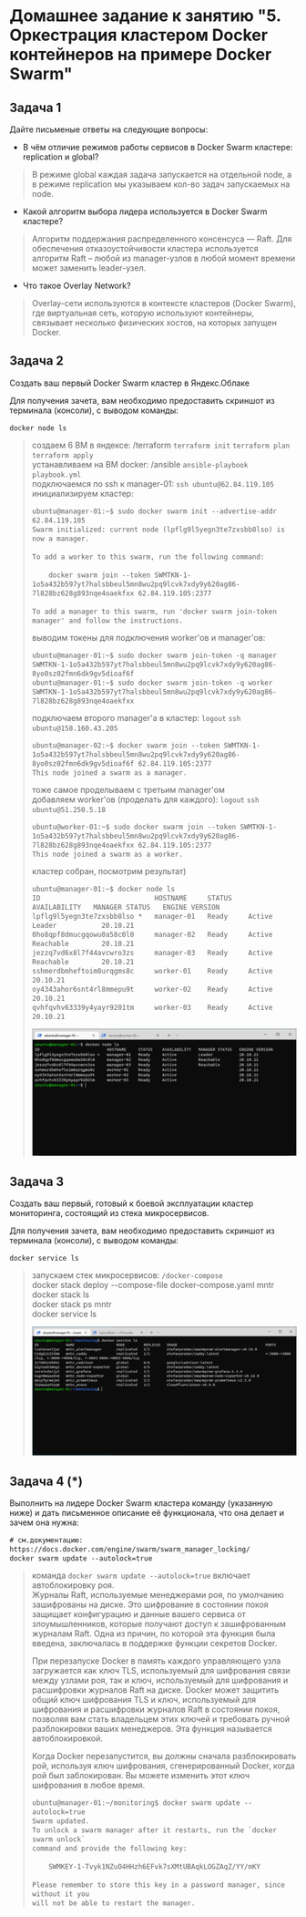 # Домашнее задание к занятию "5. Оркестрация кластером Docker контейнеров на примере Docker Swarm"

## Задача 1

Дайте письменые ответы на следующие вопросы:

- В чём отличие режимов работы сервисов в Docker Swarm кластере: replication и global?
> В режиме global каждая задача запускается на отдельной node, а в режиме replication мы указываем кол-во задач запускаемых на node.  
- Какой алгоритм выбора лидера используется в Docker Swarm кластере?
> Алгоритм поддержания распределенного консенсуса — Raft. Для обеспечения отказоустойчивости кластера используется алгоритм Raft – любой из manager-узлов в любой момент времени может заменить leader-узел.  
- Что такое Overlay Network?
> Overlay-сети используются в контексте кластеров (Docker Swarm), где виртуальная сеть, которую используют контейнеры, связывает несколько физических хостов, на которых запущен Docker.   

## Задача 2

Создать ваш первый Docker Swarm кластер в Яндекс.Облаке

Для получения зачета, вам необходимо предоставить скриншот из терминала (консоли), с выводом команды:
```
docker node ls
```
> создаем 6 ВМ в яндексе: /terraform `terraform init` `terraform plan` `terraform apply`   
> устанавливаем на ВМ docker: /ansible `ansible-playbook playbook.yml`   
> подключаемся по ssh к manager-01: `ssh ubuntu@62.84.119.105`   
> инициализируем кластер: 
> ```
> ubuntu@manager-01:~$ sudo docker swarm init --advertise-addr 62.84.119.105
> Swarm initialized: current node (lpflg9l5yegn3te7zxsbb8lso) is now a manager.
>
> To add a worker to this swarm, run the following command:
> 
>     docker swarm join --token SWMTKN-1-1o5a432b597yt7halsbbeul5mn8wu2pq9lcvk7xdy9y620ag86-7l828bz628g893nqe4oaekfxx 62.84.119.105:2377
>
> To add a manager to this swarm, run 'docker swarm join-token manager' and follow the instructions.
> ```
> выводим токены для подключения worker'ов и manager'ов:  
> ```
> ubuntu@manager-01:~$ sudo docker swarm join-token -q manager
> SWMTKN-1-1o5a432b597yt7halsbbeul5mn8wu2pq9lcvk7xdy9y620ag86-8yo0sz02fmn6dk9gv5dioaf6f
> ubuntu@manager-01:~$ sudo docker swarm join-token -q worker
> SWMTKN-1-1o5a432b597yt7halsbbeul5mn8wu2pq9lcvk7xdy9y620ag86-7l828bz628g893nqe4oaekfxx
> ```
> подключаем второго manager'а в кластер: `logout` `ssh ubuntu@158.160.43.205`   
> ```
> ubuntu@manager-02:~$ docker swarm join --token SWMTKN-1-1o5a432b597yt7halsbbeul5mn8wu2pq9lcvk7xdy9y620ag86-8yo0sz02fmn6dk9gv5dioaf6f 62.84.119.105:2377
> This node joined a swarm as a manager.
> ```
> тоже самое проделываем с третьим manager'ом   
> добавляем worker'ов (проделать для каждого): `logout` `ssh ubuntu@51.250.5.18`
> ```
> ubuntu@worker-01:~$ sudo docker swarm join --token SWMTKN-1-1o5a432b597yt7halsbbeul5mn8wu2pq9lcvk7xdy9y620ag86-7l828bz628g893nqe4oaekfxx 62.84.119.105:2377
> This node joined a swarm as a worker.
> ```
> кластер собран, посмотрим результат)
> ```
> ubuntu@manager-01:~$ docker node ls
> ID                            HOSTNAME     STATUS    AVAILABILITY   MANAGER STATUS   ENGINE VERSION
> lpflg9l5yegn3te7zxsbb8lso *   manager-01   Ready     Active         Leader           20.10.21
> 0ho8qpf8dmucgqowu0a58c0l0     manager-02   Ready     Active         Reachable        20.10.21
> jezzq7vd6x8l7f44avcwro3zs     manager-03   Ready     Active         Reachable        20.10.21
> sshmerdbmheftoim8urqgms8c     worker-01    Ready     Active                          20.10.21
> oy4343ahor6snt4rl8mmepu9t     worker-02    Ready     Active                          20.10.21
> qvhfqvhv63339y4yayr9201tm     worker-03    Ready     Active                          20.10.21
> ```
> ![](./img/1.png)


## Задача 3

Создать ваш первый, готовый к боевой эксплуатации кластер мониторинга, состоящий из стека микросервисов.

Для получения зачета, вам необходимо предоставить скриншот из терминала (консоли), с выводом команды:
```
docker service ls
```
> запускаем стек микросервисов: `/docker-compose`  
> docker stack deploy --compose-file docker-compose.yaml mntr  
> docker stack ls  
> docker stack ps mntr  
> docker service ls  
>  
> ![](img/2.png)

## Задача 4 (*)

Выполнить на лидере Docker Swarm кластера команду (указанную ниже) и дать письменное описание её функционала, что она делает и зачем она нужна:
```
# см.документацию: https://docs.docker.com/engine/swarm/swarm_manager_locking/
docker swarm update --autolock=true
```
> команда `docker swarm update --autolock=true` включает автоблокировку роя.  
> Журналы Raft, используемые менеджерами роя, по умолчанию зашифрованы на диске. Это шифрование в состоянии покоя защищает конфигурацию и данные вашего сервиса от злоумышленников, которые получают доступ к зашифрованным журналам Raft. Одна из причин, по которой эта функция была введена, заключалась в поддержке функции секретов Docker.   
>
>При перезапуске Docker в память каждого управляющего узла загружается как ключ TLS, используемый для шифрования связи между узлами роя, так и ключ, используемый для шифрования и расшифровки журналов Raft на диске. Docker может защитить общий ключ шифрования TLS и ключ, используемый для шифрования и расшифровки журналов Raft в состоянии покоя, позволяя вам стать владельцем этих ключей и требовать ручной разблокировки ваших менеджеров. Эта функция называется автоблокировкой.  
>
>Когда Docker перезапустится, вы должны сначала разблокировать рой, используя ключ шифрования, сгенерированный Docker, когда рой был заблокирован. Вы можете изменить этот ключ шифрования в любое время.  
> ```
> ubuntu@manager-01:~/monitoring$ docker swarm update --autolock=true  
> Swarm updated.
> To unlock a swarm manager after it restarts, run the `docker swarm unlock`
> command and provide the following key:
> 
>     SWMKEY-1-Tvyk1NZuO4HHzh6EFvk7sXMtUBAqkLOGZAqZ/YY/mKY
> 
> Please remember to store this key in a password manager, since without it you
> will not be able to restart the manager.
> ```


